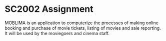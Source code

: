 # SC2002 Assignment
MOBLIMA is an application to computerize the processes of making online booking and purchase of movie tickets, listing of movies and sale reporting. It will be used by the moviegoers and cinema staff.
